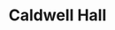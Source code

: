 ---
events:
- building: Caldwell Hall
  categories: caldwell-hall
  description: The CHASS Multi-Cultural Association for Students was established.
  event_decade: '1990'
  event_id: '32'
  excerpt: The CHASS Multi-Cultural Association for Students was established.
  image id (orig): funk_caldwellHall
  image_caption: Caldwell Hall
  image_id: funk_caldwellHall
  image_link: https://d.lib.ncsu.edu/collections/catalog/funk_caldwellHall
  start_date: 01/01/1996
  title: CHASSMAS
  year: '1996'
lat: '35.7868'
layout: post
lng: '-78.665802'
order: 31
permalink: places/caldwell-hall/
place: caldwell-hall
title: Caldwell Hall

---